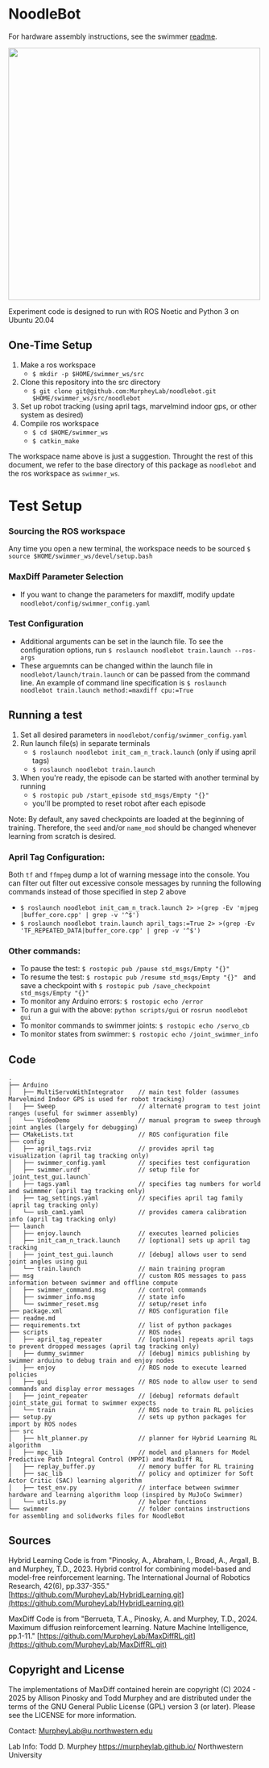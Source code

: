 # NoodleBot
For hardware assembly instructions, see the swimmer [readme](https://github.com/MurpheyLab/noodlebot/blob/main/swimmer/readme.md).

<img src="https://github.com/MurpheyLab/noodlebot/blob/main/swimmer/NoodleBot.png" height="500">

Experiment code is designed to run with ROS Noetic and Python 3 on Ubuntu 20.04

## One-Time Setup
1. Make a ros workspace
    - `$ mkdir -p $HOME/swimmer_ws/src`
2. Clone this repository into the src directory
    - `$ git clone git@github.com:MurpheyLab/noodlebot.git $HOME/swimmer_ws/src/noodlebot`
3. Set up robot tracking (using april tags, marvelmind indoor gps, or other system as desired)
4. Compile ros workspace
    - `$ cd $HOME/swimmer_ws`
    - `$ catkin_make`

The workspace name above is just a suggestion. Throught the rest of this document, we refer to the base directory of this package as `noodlebot` and the ros workspace as `swimmer_ws`.

# Test Setup
### Sourcing the ROS workspace
Any time you open a new terminal, the workspace needs to be sourced
`$ source $HOME/swimmer_ws/devel/setup.bash`

### MaxDiff Parameter Selection
- If you want to change the parameters for maxdiff, modify update `noodlebot/config/swimmer_config.yaml`

### Test Configuration
- Additional arguments can be set in the launch file. To see the configuration options, run `$ roslaunch noodlebot train.launch --ros-args`
- These arguemnts can be changed within the launch file in `noodlebot/launch/train.launch` or can be passed from the command line. An example of command line specification is `$ roslaunch noodlebot train.launch method:=maxdiff cpu:=True`

## Running a test
1. Set all desired parameters in  `noodlebot/config/swimmer_config.yaml`
2. Run launch file(s) in separate terminals
    - `$ roslaunch noodlebot init_cam_n_track.launch` (only if using april tags)
    - `$ roslaunch noodlebot train.launch`
3. When you're ready, the episode can be started with another terminal by running
    - `$ rostopic pub /start_episode std_msgs/Empty "{}" `
    - you'll be prompted to reset robot after each episode


Note: By default, any saved checkpoints are loaded at the beginning of training. Therefore, the `seed` and/or `name_mod` should be changed whenever learning from scratch is desired.

### April Tag Configuration:
Both `tf` and `ffmpeg` dump a lot of warning message into the console. You can filter out filter out excessive console messages by running the following commands instead of those specified in step 2 above
- `$ roslaunch noodlebot init_cam_n_track.launch 2> >(grep -Ev 'mjpeg |buffer_core.cpp' | grep -v '^$')`
- `$ roslaunch noodlebot train.launch april_tags:=True 2> >(grep -Ev 'TF_REPEATED_DATA|buffer_core.cpp' | grep -v '^$')`

### Other commands:
- To pause the test: `$ rostopic pub /pause std_msgs/Empty "{}" `
- To resume the test: `$ rostopic pub /resume std_msgs/Empty "{}" `
and save a checkpoint with  `$ rostopic pub /save_checkpoint std_msgs/Empty "{}" ` 
- To monitor any Arduino errors: `$ rostopic echo /error` 
- To run a gui with the above: `python scripts/gui` or `rosrun noodlebot gui`
- To monitor commands to swimmer joints: `$ rostopic echo /servo_cb` 
- To monitor states from swimmer: `$ rostopic echo /joint_swimmer_info` 


## Code
```
.
├── Arduino
│   ├── MultiServoWithIntegrator    // main test folder (assumes Marvelmind Indoor GPS is used for robot tracking)
│   ├── Sweep                       // alternate program to test joint ranges (useful for swimmer assembly)
│   └── VideoDemo                   // manual program to sweep through joint angles (largely for debugging)
├── CMakeLists.txt                  // ROS configuration file
├── config
│   ├── april_tags.rviz             // provides april tag visualization (april tag tracking only)
│   ├── swimmer_config.yaml         // specifies test configuration
│   ├── swimmer.urdf                // setup file for `joint_test_gui.launch`
│   ├── tags.yaml                   // specifies tag numbers for world and swimmmer (april tag tracking only)
│   ├── tag_settings.yaml           // specifies april tag family (april tag tracking only)
│   └── usb_cam1.yaml               // provides camera calibration info (april tag tracking only)
├── launch
│   ├── enjoy.launch                // executes learned policies
│   ├── init_cam_n_track.launch     // [optional] sets up april tag tracking 
│   ├── joint_test_gui.launch       // [debug] allows user to send joint angles using gui
│   └── train.launch                // main training program
├── msg                             // custom ROS messages to pass information between swimmer and offline compute
│   ├── swimmer_command.msg         // control commands
│   ├── swimmer_info.msg            // state info
│   └── swimmer_reset.msg           // setup/reset info
├── package.xml                     // ROS configuration file
├── readme.md
├── requirements.txt                // list of python packages
├── scripts                         // ROS nodes
│   ├── april_tag_repeater          // [optional] repeats april tags to prevent dropped messages (april tag tracking only)
│   ├── dummy_swimmer               // [debug] mimics publishing by swimmer arduino to debug train and enjoy nodes
│   ├── enjoy                       // ROS node to execute learned policies
│   ├── gui                         // ROS node to allow user to send commands and display error messages
│   ├── joint_repeater              // [debug] reformats default joint_state_gui format to swimmer expects 
│   └── train                       // ROS node to train RL policies
├── setup.py                        // sets up python packages for import by ROS nodes
├── src
│   ├── hlt_planner.py              // planner for Hybrid Learning RL algorithm
│   ├── mpc_lib                     // model and planners for Model Predictive Path Integral Control (MPPI) and MaxDiff RL
│   ├── replay_buffer.py            // memory buffer for RL training
│   ├── sac_lib                     // policy and optimizer for Soft Actor Critic (SAC) learning algorithm 
│   ├── test_env.py                 // interface between swimmer hardware and learning algorithm loop (inspired by MuJoCo Swimmer)
│   └── utils.py                    // helper functions
└── swimmer                         // folder contains instructions for assembling and solidworks files for NoodleBot
```

## Sources 

Hybrid Learning Code is from "Pinosky, A., Abraham, I., Broad, A., Argall, B. and Murphey, T.D., 2023. Hybrid control for combining model-based and model-free reinforcement learning. The International Journal of Robotics Research, 42(6), pp.337-355." [https://github.com/MurpheyLab/HybridLearning.git](https://github.com/MurpheyLab/HybridLearning.git)

MaxDiff Code is from "Berrueta, T.A., Pinosky, A. and Murphey, T.D., 2024. Maximum diffusion reinforcement learning. Nature Machine Intelligence, pp.1-11." [https://github.com/MurpheyLab/MaxDiffRL.git](https://github.com/MurpheyLab/MaxDiffRL.git)


## Copyright and License
The implementations of MaxDiff contained herein are copyright (C) 2024 - 2025 by Allison Pinosky and Todd Murphey and are distributed under the terms of the GNU General Public License (GPL) version 3 (or later). Please see the LICENSE for more information.

Contact: MurpheyLab@u.northwestern.edu

Lab Info:
Todd D. Murphey
https://murpheylab.github.io/
Northwestern University